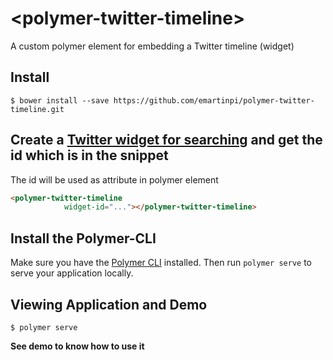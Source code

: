 # \<polymer-twitter-timeline\>

A custom polymer element for embedding a Twitter timeline (widget)

## Install 

```
$ bower install --save https://github.com/emartinpi/polymer-twitter-timeline.git 
```

## Create a [Twitter widget for searching](https://twitter.com/settings/widgets/new) and get the id which is in the snippet

The id will be used as attribute in polymer element

```html
<polymer-twitter-timeline
            widget-id="..."></polymer-twitter-timeline>
```

## Install the Polymer-CLI

Make sure you have the [Polymer CLI](https://www.npmjs.com/package/polymer-cli) installed. Then run `polymer serve` to serve your application locally.

## Viewing Application and Demo

```
$ polymer serve
```

**See demo to know how to use it**
